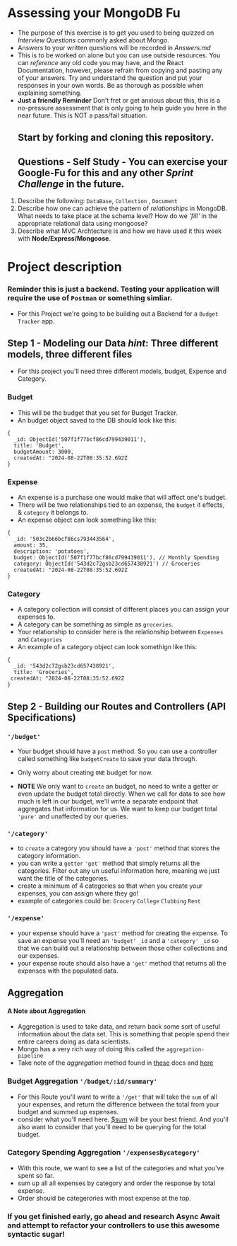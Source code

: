 # Assessing your MongoDB Fu

* The purpose of this exercise is to get you used to being quizzed on _Interview
  Questions_ commonly asked about Mongo.
* Answers to your written questions will be recorded in _Answers.md_
* This is to be worked on alone but you can use outside resources. You can
  _reference_ any old code you may have, and the React Documentation, however,
  please refrain from copying and pasting any of your answers. Try and
  understand the question and put your responses in your own words. Be as
  thorough as possible when explaining something.
* **Just a friendly Reminder** Don't fret or get anxious about this, this is a
  no-pressure assessment that is only going to help guide you here in the near
  future. This is NOT a pass/fail situation.
  ## Start by forking and cloning this repository.
  ## Questions - Self Study - You can exercise your Google-Fu for this and any other _Sprint Challenge_ in the future.

1. Describe the following: `DataBase`, `Collection` , `Document`
1. Describe how one can achieve the pattern of _relationships_ in MongoDB. What
   needs to take place at the schema level? How do we _'fill'_ in the appropriate relational data using mongoose?
1. Describe what MVC Archtecture is and how we have used it this week with
   **Node/Express/Mongoose**.

# Project description

### Reminder this is just a backend. Testing your application will require the use of `Postman` or something simliar.

* For this Project we're going to be building out a Backend for a `Budget
  Tracker` app.

## Step 1 - Modeling our Data _hint_: **Three different models, three different files**

* For this project you'll need three different models, budget, Expense and
  Category.

### **Budget**

* This will be the budget that you set for Budget Tracker.
* An budget object saved to the DB should look like this:

```
{
  _id: ObjectId('507f1f77bcf86cd799439011'),
  title: 'Budget',
  budgetAmount: 3000,
  createdAt: "2024-08-22T08:35:52.692Z
}
```

### **Expense**

* An expense is a purchase one would make that will affect one's budget.
* There will be two relationships tied to an expense, the `budget` it effects, &
  `category` it belongs to.
* An expense object can look something like this:

```
{
  _id: '503c2b66bcf86cs793443564',
  amount: 35,
  description: 'potatoes',
  budget: ObjectId('507f1f77bcf86cd799439011'), // Monthly Spending
  category: ObjectId('543d2c72gsb23cd657438921') // Groceries
  createdAt: "2024-08-22T08:35:52.692Z
}
```

### **Category**

* A category collection will consist of different places you can assign your
  expenses to.
* A category can be something as simple as `groceries`.
* Your relationship to consider here is the relationship between `Expenses` and
  `Categories`
* An example of a category object can look somethign like this:

```
{
  _id: '543d2c72gsb23cd657438921',
  title: 'Groceries',
 createdAt: "2024-08-22T08:35:52.692Z
}
```

## Step 2 - Building our Routes and Controllers (API Specifications)

### `'/budget'`

* Your budget should have a `post` method. So you can use a controller called
  something like `budgetCreate` to save your data through.
* Only worry about creating `ONE` budget for now.

* **NOTE** We only want to `create` an budget, no need to write a getter or even
  update the budget total directly. When we call for data to see how much is
  left in our budget, we'll write a separate endpoint that aggregates that
  information for us. We want to keep our budget total `'pure'` and unaffected
  by our queries.

### `'/category'`

* to `create` a category you should have a `'post'` method that stores the
  category information.
* you can write a `getter` `'get'` method that simply returns all the
  categories. Filter out any un useful information here, meaning we just want
  the title of the categories.
* create a minimum of 4 categories so that when you create your expenses, you
  can assign where they go!
* example of categories could be: `Grocery` `College` `Clubbing`
  `Rent`

### `'/expense'`

* your expense should have a `'post'` method for creating the expense. To save
  an expense you'll need an `'budget'` `_id` and a `'category'` `_id` so that we
  can build out a relationship between those other collections and our expenses.
* your expense route should also have a `'get'` method that returns all the
  expenses with the populated data.

##  Aggregation

#### A Note about Aggregation

* Aggregation is used to take data, and return back some sort of useful
  information about the data set. This is something that people spend their
  entire careers doing as data scientists.
* Mongo has a very rich way of doing this called the `aggregation-pipeline`
* Take note of the _aggregation_ method found in
  [these](https://www.tutorialspoint.com/mongodb/mongodb_aggregation.htm) docs
  and [here](https://docs.mongodb.com/manual/reference/operator/aggregation/)

### Budget Aggregation `'/budget/:id/summary'`

* For this Route you'll want to write a `'/get'` that will take the `sum` of all
  your expenses, and return the difference between the total from your budget
  and summed up expenses.
* consider what you'll need here.
  [$sum](https://docs.mongodb.com/manual/reference/operator/aggregation/sum/)
  will be your best friend. And you'll also want to consider that you'll need to
  be querying for the total budget.

### Category Spending Aggregation `'/expensesBycategory'`

* With this route, we want to see a list of the categories and what you've spent
  so far.
* sum up all all expenses by category and order the response by total expense.
* Order should be categerories with most expense at the top.

### If you get finished early, go ahead and research Async Await and attempt to refactor your controllers to use this awesome syntactic sugar!
